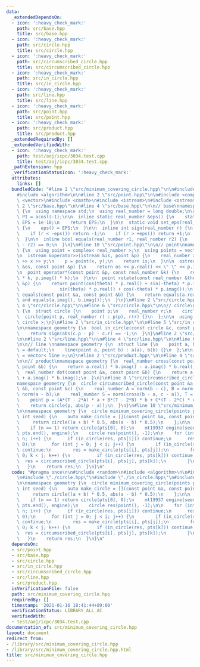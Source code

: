 ```yaml
---
data:
  _extendedDependsOn:
  - icon: ':heavy_check_mark:'
    path: src/base.hpp
    title: src/base.hpp
  - icon: ':heavy_check_mark:'
    path: src/circle.hpp
    title: src/circle.hpp
  - icon: ':heavy_check_mark:'
    path: src/circumscribed_circle.hpp
    title: src/circumscribed_circle.hpp
  - icon: ':heavy_check_mark:'
    path: src/in_circle.hpp
    title: src/in_circle.hpp
  - icon: ':heavy_check_mark:'
    path: src/line.hpp
    title: src/line.hpp
  - icon: ':heavy_check_mark:'
    path: src/point.hpp
    title: src/point.hpp
  - icon: ':heavy_check_mark:'
    path: src/product.hpp
    title: src/product.hpp
  _extendedRequiredBy: []
  _extendedVerifiedWith:
  - icon: ':heavy_check_mark:'
    path: test/aoj/icpc/3034.test.cpp
    title: test/aoj/icpc/3034.test.cpp
  _pathExtension: hpp
  _verificationStatusIcon: ':heavy_check_mark:'
  attributes:
    links: []
  bundledCode: "#line 2 \"src/minimum_covering_circle.hpp\"\n\n#include <random>\n\
    #include <algorithm>\n\n#line 2 \"src/point.hpp\"\n\n#include <complex>\n#include\
    \ <vector>\n#include <cmath>\n#include <istream>\n#include <ostream>\n\n#line\
    \ 2 \"src/base.hpp\"\n\n#line 4 \"src/base.hpp\"\n\n// base\nnamespace geometry\
    \ {\n  using namespace std;\n  using real_number = long double;\n\n  const real_number\
    \ PI = acosl(-1);\n\n  inline static real_number &eps() {\n    static real_number\
    \ EPS = 1e-10;\n    return EPS;\n  }\n\n  static void set_eps(real_number EPS)\
    \ {\n    eps() = EPS;\n  }\n\n  inline int sign(real_number r) {\n    set_eps(1e-10);\n\
    \    if (r < -eps()) return -1;\n    if (r > +eps()) return +1;\n    return 0;\n\
    \  }\n\n  inline bool equals(real_number r1, real_number r2) {\n    return sign(r1\
    \ - r2) == 0;\n  }\n}\n#line 10 \"src/point.hpp\"\n\n// point\nnamespace geometry\
    \ {\n  using point = complex< real_number >;\n  using points = vector< point >;\n\
    \n  istream &operator>>(istream &is, point &p) {\n    real_number x, y;\n    is\
    \ >> x >> y;\n    p = point(x, y);\n    return is;\n  }\n\n  ostream &operator<<(ostream\
    \ &os, const point &p) {\n    return os << p.real() << \" \" << p.imag();\n  }\n\
    \n  point operator*(const point &p, const real_number &k) {\n    return point(p.real()\
    \ * k, p.imag() * k);\n  }\n\n  point rotate(const real_number &theta, const point\
    \ &p) {\n    return point(cos(theta) * p.real() + sin(-theta) * p.imag(),\n  \
    \               sin(theta) * p.real() + cos(-theta) * p.imag());\n  }\n\n  bool\
    \ equals(const point &a, const point &b) {\n    return equals(a.real(), b.real())\
    \ and equals(a.imag(), b.imag());\n  }\n}\n#line 2 \"src/circle.hpp\"\n\n#line\
    \ 4 \"src/circle.hpp\"\n\n#line 6 \"src/circle.hpp\"\n\n// circle\nnamespace geometry\
    \ {\n  struct circle {\n    point p;\n    real_number r;\n    circle() {}\n  \
    \  circle(point p, real_number r) : p(p), r(r) {}\n  };\n\n  using circles = vector<\
    \ circle >;\n}\n#line 2 \"src/in_circle.hpp\"\n\n#line 5 \"src/in_circle.hpp\"\
    \n\nnamespace geometry {\n  bool in_circle(const circle &c, const point &p) {\n\
    \    return sign(abs(c.p - p) - c.r) == -1;\n  }\n}\n#line 2 \"src/circumscribed_circle.hpp\"\
    \n\n#line 2 \"src/line.hpp\"\n\n#line 4 \"src/line.hpp\"\n\n#line 6 \"src/line.hpp\"\
    \n\n// line \nnamespace geometry {\n  struct line {\n    point a, b;\n\n    line()\
    \ = default;\n    line(point a, point b) : a(a), b(b) {}\n  };\n\n  using lines\
    \ = vector< line >;\n}\n#line 2 \"src/product.hpp\"\n\n#line 4 \"src/product.hpp\"\
    \n\n// product\nnamespace geometry {\n  real_number cross(const point &a, const\
    \ point &b) {\n    return a.real() * b.imag() - a.imag() * b.real();\n  }\n\n\
    \  real_number dot(const point &a, const point &b) {\n    return a.real() * b.real()\
    \ + a.imag() * b.imag();\n  }\n}\n#line 8 \"src/circumscribed_circle.hpp\"\n\n\
    namespace geometry {\n  circle circumscribed_circle(const point &a, const point\
    \ &b, const point &c) {\n    real_number A = norm(b - c), B = norm(c - a), C =\
    \ norm(a - b);\n    real_number S = norm(cross(b - a, c - a)), T = A + B + C;\n\
    \    point p = (A*(T - 2*A) * a + B*(T - 2*B) * b + C*(T - 2*C) * c) / (4 * S);\n\
    \    return circle(p, abs(p - a));\n  }\n}\n#line 10 \"src/minimum_covering_circle.hpp\"\
    \n\nnamespace geometry {\n  circle minimum_covering_circle(points pts, unsigned\
    \ int seed) {\n    auto make_circle = [](const point &a, const point &b) {\n \
    \     return circle((a + b) * 0.5, abs(a - b) * 0.5);\n    };\n\n    int n = pts.size();\n\
    \    if (n == 1) return circle(pts[0], 0);\n    mt19937 engine(seed);\n    shuffle(pts.begin(),\
    \ pts.end(), engine);\n    circle res(point(), -1);\n\n    for (int i = 0; i <\
    \ n; i++) {\n      if (in_circle(res, pts[i])) continue;\n      res = circle(pts[i],\
    \ 0);\n      for (int j = 0; j < i; j++) {\n        if (in_circle(res, pts[j]))\
    \ continue;\n        res = make_circle(pts[i], pts[j]);\n        for (int k =\
    \ 0; k < j; k++) {\n          if (in_circle(res, pts[k])) continue;\n        \
    \  res = circumscribed_circle(pts[i], pts[j], pts[k]);\n        }\n      }\n \
    \   }\n    return res;\n  }\n}\n"
  code: "#pragma once\n\n#include <random>\n#include <algorithm>\n\n#include \"./point.hpp\"\
    \n#include \"./circle.hpp\"\n#include \"./in_circle.hpp\"\n#include \"./circumscribed_circle.hpp\"\
    \n\nnamespace geometry {\n  circle minimum_covering_circle(points pts, unsigned\
    \ int seed) {\n    auto make_circle = [](const point &a, const point &b) {\n \
    \     return circle((a + b) * 0.5, abs(a - b) * 0.5);\n    };\n\n    int n = pts.size();\n\
    \    if (n == 1) return circle(pts[0], 0);\n    mt19937 engine(seed);\n    shuffle(pts.begin(),\
    \ pts.end(), engine);\n    circle res(point(), -1);\n\n    for (int i = 0; i <\
    \ n; i++) {\n      if (in_circle(res, pts[i])) continue;\n      res = circle(pts[i],\
    \ 0);\n      for (int j = 0; j < i; j++) {\n        if (in_circle(res, pts[j]))\
    \ continue;\n        res = make_circle(pts[i], pts[j]);\n        for (int k =\
    \ 0; k < j; k++) {\n          if (in_circle(res, pts[k])) continue;\n        \
    \  res = circumscribed_circle(pts[i], pts[j], pts[k]);\n        }\n      }\n \
    \   }\n    return res;\n  }\n}\n"
  dependsOn:
  - src/point.hpp
  - src/base.hpp
  - src/circle.hpp
  - src/in_circle.hpp
  - src/circumscribed_circle.hpp
  - src/line.hpp
  - src/product.hpp
  isVerificationFile: false
  path: src/minimum_covering_circle.hpp
  requiredBy: []
  timestamp: '2021-01-16 18:41:44+09:00'
  verificationStatus: LIBRARY_ALL_AC
  verifiedWith:
  - test/aoj/icpc/3034.test.cpp
documentation_of: src/minimum_covering_circle.hpp
layout: document
redirect_from:
- /library/src/minimum_covering_circle.hpp
- /library/src/minimum_covering_circle.hpp.html
title: src/minimum_covering_circle.hpp
---
```

